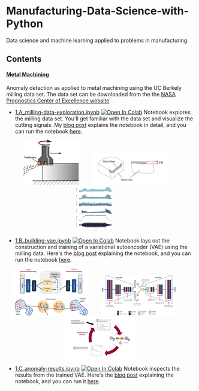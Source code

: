 # Manufacturing-Data-Science-with-Python

Data science and machine learning applied to problems in manufacturing.

## Contents

#### [Metal Machining](https://github.com/tvhahn/Manufacturing-Data-Science-with-Python/tree/master/Metal%20Machining)


Anomaly detection as applied to metal machining using the UC Berkely milling data set.  The data set can be downloaded from the the [NASA Prognostics Center of Excellence website](https://ti.arc.nasa.gov/tech/dash/groups/pcoe/prognostic-data-repository/).

- [1.A_milling-data-exploration.ipynb](https://github.com/tvhahn/Manufacturing-Data-Science-with-Python/blob/master/Metal%20Machining/1.A_milling-data-exploration.ipynb)  [![Open In Colab](https://colab.research.google.com/assets/colab-badge.svg)](https://colab.research.google.com/github/tvhahn/Manufacturing-Data-Science-with-Python/blob/master/Metal%20Machining/1.A_milling-data-exploration.ipynb) Notebook explores the milling data set. You'll get familiar with the data set and visualize the cutting signals. My [blog post](https://www.tvhahn.com/posts/milling/) explains the notebook in detail, and you can run the notebook [here](https://colab.research.google.com/github/tvhahn/Manufacturing-Data-Science-with-Python/blob/master/Metal%20Machining/1.A_milling-data-exploration.ipynb).
<p align="center">
  <img alt="face milling" src="./Metal Machining/images/face_milling.svg" width="150px">
&nbsp; &nbsp; &nbsp; &nbsp;
  <img alt="flank wear" src="./Metal Machining/images/flank_wear.svg" width="200px">
&nbsp; &nbsp; &nbsp; &nbsp;
  <img alt="cut signals" src="./Metal Machining/images/cut_signals.png" width="100px">
&nbsp; &nbsp; &nbsp; &nbsp;
</p>


- [1.B_building-vae.ipynb](https://github.com/tvhahn/Manufacturing-Data-Science-with-Python/blob/master/Metal%20Machining/1.B_building-vae.ipynb) [![Open In Colab](https://colab.research.google.com/assets/colab-badge.svg)](https://colab.research.google.com/github/tvhahn/Manufacturing-Data-Science-with-Python/blob/master/Metal%20Machining/1.B_building-vae.ipynb) Notebook lays out the construction and training of a variational autoencoder (VAE) using the milling data. Here's the [blog post](https://www.tvhahn.com/posts/building-vae/) explaining the notebook, and you can run the notebook [here](https://colab.research.google.com/github/tvhahn/Manufacturing-Data-Science-with-Python/blob/master/Metal%20Machining/1.A_milling-data-exploration.ipynb). 

<p align="center">
  <img alt="vae" src="./Metal Machining/images/vae.svg" width="200px">
&nbsp; &nbsp; &nbsp; &nbsp;
  <img alt="model architecture" src="./Metal Machining/images/model_architecture.svg" width="200px">
&nbsp; &nbsp; &nbsp; &nbsp;
  <img alt="random search" src="./Metal Machining/images/vae_training_random_search.png" width="200px">
</p>

- [1.C_anomaly-results.ipynb](https://github.com/tvhahn/Manufacturing-Data-Science-with-Python/blob/master/Metal%20Machining/1.C_anomaly-results.ipynb) [![Open In Colab](https://colab.research.google.com/assets/colab-badge.svg)](https://colab.research.google.com/github/tvhahn/Manufacturing-Data-Science-with-Python/blob/master/Metal%20Machining/1.C_anomaly-results.ipynb) Notebook inspects the results from the trained VAE. Here's the [blog post](https://www.tvhahn.com/posts/anomaly-results/) explaining the notebook, and you can run it [here](https://colab.research.google.com/github/tvhahn/Manufacturing-Data-Science-with-Python/blob/master/Metal%20Machining/1.C_anomaly-results.ipynb).

